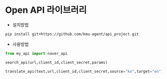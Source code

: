 # Open API 라이브러리
- 설치방법
```bash
pip install git+https://github.com/kmu-agent/api_project.git
```

- 사용방법
```python
from my_api import naver_api

search_api(url,client_id,client_secret,params)

translate_api(text,url,client_id,client_secret,source="ko",target="en")
```
